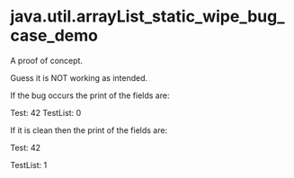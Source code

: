 # java.util.arrayList_static_wipe_bug_case_demo
A proof of concept.

Guess it is NOT working as intended.

If the bug occurs the print of the fields are:

Test: 42
TestList: 0

If it is clean then the print of the fields are:

Test: 42

TestList: 1
